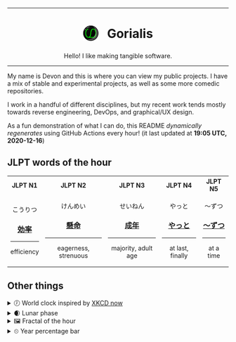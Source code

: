 ***

<h1 align="center">
<sub>
    <img src="readme/resources/avatar.png" height="36">
</sub>
&nbsp;
Gorialis
</h1>
<p align="center">
Hello! I like making tangible software.
</p>

***

My name is Devon and this is where you can view my public projects. I have a mix of stable and experimental projects, as well as some more comedic repositories.

I work in a handful of different disciplines, but my recent work tends mostly towards reverse engineering, DevOps, and graphical/UX design.

As a fun demonstration of what I can do, this README *dynamically regenerates* using GitHub Actions every hour! (it last updated at **19:05 UTC, 2020-12-16**)

<h2>JLPT words of the hour</h2>
<table>
    <tr>
        <th>JLPT N1</th>
        <th>JLPT N2</th>
        <th>JLPT N3</th>
        <th>JLPT N4</th>
        <th>JLPT N5</th>
    </tr>
    <tr>
        <td>
            <p align="center">こうりつ</p>
            <h3 align="center"><b><a href="https://jisho.org/search/%E5%8A%B9%E7%8E%87">効率</a></b></h3>
            <hr>
            <p align="center">efficiency</p>
        </td>
        <td>
            <p align="center">けんめい</p>
            <h3 align="center"><b><a href="https://jisho.org/search/%E6%87%B8%E5%91%BD">懸命</a></b></h3>
            <hr>
            <p align="center">eagerness,<wbr> strenuous</p>
        </td>
        <td>
            <p align="center">せいねん</p>
            <h3 align="center"><b><a href="https://jisho.org/search/%E6%88%90%E5%B9%B4">成年</a></b></h3>
            <hr>
            <p align="center">majority,<wbr> adult age</p>
        </td>
        <td>
            <p align="center">やっと</p>
            <h3 align="center"><b><a href="https://jisho.org/search/%E3%82%84%E3%81%A3%E3%81%A8">やっと</a></b></h3>
            <hr>
            <p align="center">at last,<wbr> finally</p>
        </td>
        <td>
            <p align="center">～ずつ</p>
            <h3 align="center"><b><a href="https://jisho.org/search/%EF%BD%9E%E3%81%9A%E3%81%A4">～ずつ</a></b></h3>
            <hr>
            <p align="center">at a time</p>
        </td>
    </tr>
</table>

<h2>Other things</h2>
<details>
<summary>🕖  World clock inspired by <a href="https://xkcd.com/now">XKCD now</a></summary>

> <img src="generated/now.png" width="512">

</details>
<details>
<summary>🌒 Lunar phase</summary>

The moon is approximately 9.21% through its phase (Waxing Crescent).

</details>
<details>
<summary>&#x1f5bc; Fractal of the hour</summary>

> <img src="generated/fractal.png" width="512">

</details>
<details>
<summary>&#x23f2; Year percentage bar</summary>
<pre><code>2020 [███████████████████▁] 95.85%</code></pre>
</details>
